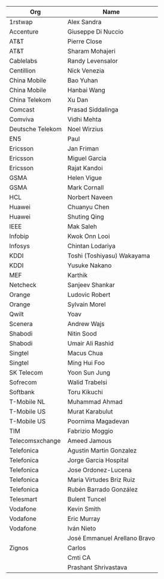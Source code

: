 | Org                    | Name                                                |
| -----------------------| ----------------------------------------------------|
| 1rstwap | Alex Sandra |
| Accenture | Giuseppe Di Nuccio  |
| AT&T | Pierre Close |
| AT&T | Sharam Mohajeri  |
| Cablelabs | Randy Levensalor |
| Centillion | Nick Venezia |
| China Mobile | Bao Yuhan |
| China Mobile | Hanbai Wang |
| China Telekom | Xu Dan |
| Comcast | Prasad Siddalinga |
| Comviva | Vidhi Mehta |
| Deutsche Telekom | Noel Wirzius |
| EN5 | Paul |
| Ericsson | Jan Friman |
| Ericsson | Miguel Garcia |
| Ericsson | Rajat Kandoi |
| GSMA | Helen Vigue |
| GSMA | Mark Cornall |
| HCL | Norbert Naveen |
| Huawei | Chuanyu Chen |
| Huawei | Shuting Qing |
| IEEE | Mak Saleh |
| Infobip | Kwok Onn Looi |
| Infosys | Chintan Lodariya |
| KDDI | Toshi (Toshiyasu) Wakayama  |
| KDDI | Yusuke Nakano |
| MEF | Karthik |
| Netcheck | Sanjeev Shankar |
| Orange | Ludovic Robert  |
| Orange | Sylvain Morel  |
| Qwilt | Yoav |
| Scenera | Andrew Wajs  |
| Shabodi | Nitin Sood |
| Shabodi | Umair Ali Rashid |
| Singtel | Macus Chua |
| Singtel | Ming Hui Foo |
| SK Telecom | Yoon Sun Jung |
| Sofrecom | Walid Trabelsi |
| Softbank | Toru Kikuchi |
| T-Mobile NL | Muhammad Ahmad  |
| T-Mobile US | Murat Karabulut |
| T-Mobile US | Poornima Magadevan |
| TIM | Fabrizio Moggio  |
| Telecomsxchange | Ameed Jamous |
| Telefonica | Agustin Martin Gonzalez |
| Telefonica | Jorge Garcia Hospital |
| Telefonica | Jose Ordonez-Lucena  |
| Telefonica | Maria Virtudes Briz Ruiz |
| Telefonica | Rubén Barrado González  |
| Telesmart | Bulent Tuncel |
| Vodafone | Kevin Smith  |
| Vodafone | Eric Murray  |
| Vodafone | Iván Nieto  |
| | José Emmanuel Arellano Bravo |
| Zignos | Carlos |
| | Cmti CA |
| | Prashant Shrivastava |

